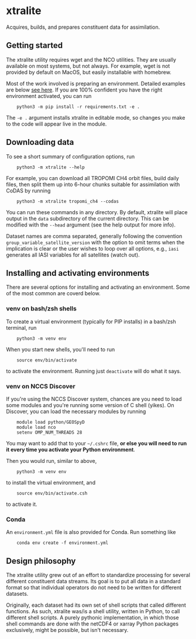 # xtralite
Acquires, builds, and prepares constituent data for assimilation.

## Getting started
The xtralite utility requires wget and the NCO utilities. They are usually
available on most systems, but not always. For example, wget is not provided by
default on MacOS, but easily installable with homebrew.

Most of the work involved is preparing an environment. Detailed examples are
below [see here](#installing-and-activating-environments). If you are 100%
confident you have the right environment activated, you can run
```
    python3 -m pip install -r requirements.txt -e .
```
The ```-e .``` argument installs xtralite in editable mode, so changes you make
to the code will appear live in the module.

## Downloading data
To see a short summary of configuration options, run
```
    python3 -m xtralite --help
```
For example, you can download all TROPOMI CH4 orbit files, build daily files,
then split them up into 6-hour chunks suitable for assimilation with CoDAS by
running
```
    python3 -m xtralite tropomi_ch4 --codas
```

You can run these commands in any directory. By default, xtralite will place
output in the ```data``` subdirectory of the current directory. This can be
modified with the ```--head``` argument (see the help output for more info).

Dataset names are comma separated, generally following the convention
```group_variable_satellite_version``` with the option to omit terms when the
implication is clear or the user wishes to loop over all options, e.g.,
```iasi``` generates all IASI variables for all satellites (watch out).

## Installing and activating environments
There are several options for installing and activating an environment. Some of
the most common are coverd below.

### venv on bash/zsh shells
To create a virtual environment (typically for PIP installs) in a bash/zsh
terminal, run
```
    python3 -m venv env
```

When you start new shells, you'll need to run
```
    source env/bin/activate
```
to activate the environment. Running just ```deactivate``` will do what it
says.

### venv on NCCS Discover
If you're using the NCCS Discover system, chances are you need to load some
modules and you're running some version of C shell (yikes). On Discover, you
can load the necessary modules by running
```
    module load python/GEOSpyD
    module load nco
    setenv OMP_NUM_THREADS 28
```
You may want to add that to your ```~/.cshrc``` file, **or else you will need to
run it every time you activate your Python environment**.

Then you would run, similar to above,
```
    python3 -m venv env
```
to install the virtual environment, and
```
    source env/bin/activate.csh
```
to activate it.

### Conda
An ```environment.yml``` file is also provided for Conda. Run something like
```
    conda env create -f environment.yml
```

## Design philosophy
The xtralite utility grew out of an effort to standardize processing for
several different constituent data streams. Its goal is to put all data in a
standard format so that individual operators do not need to be written for
different datasets.

Originally, each dataset had its own set of shell scripts that called different
functions. As such, xtralite was/is a shell utility, written in Python, to call
different shell scripts. A purely pythonic implementation, in which those shell
commands are done with the netCDF4 or xarray Python packages exclusively, might
be possible, but isn't necessary.
